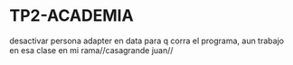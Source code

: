 # TP2-ACADEMIA

desactivar persona adapter en data para q corra el programa, aun trabajo en esa clase en mi rama//casagrande juan//
